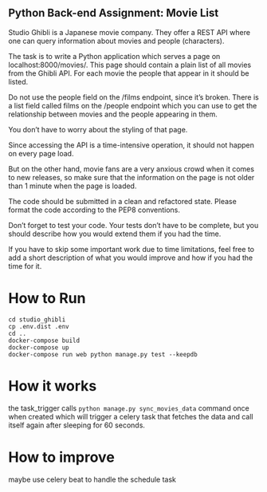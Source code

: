 ## Python Back-end Assignment: Movie List
Studio Ghibli is a Japanese movie company. They offer a REST API where one can query
information about movies and people (characters).

The task is to write a Python application which serves a page on localhost:8000/movies/. This
page should contain a plain list of all movies from the Ghibli API. For each movie the people that
appear in it should be listed.

Do not use the people field on the /films endpoint, since it’s broken. There is a list field called
films on the /people endpoint which you can use to get the relationship between movies and
the people appearing in them.

You don’t have to worry about the styling of that page.

Since accessing the API is a time-intensive operation, it should not happen on every page load.

But on the other hand, movie fans are a very anxious crowd when it comes to new releases, so
make sure that the information on the page is not older than 1 minute when the page is loaded.

The code should be submitted in a clean and refactored state. Please format the code
according to the PEP8 conventions.

Don’t forget to test your code. Your tests don’t have to be complete, but you should describe
how you would extend them if you had the time.

If you have to skip some important work due to time limitations, feel free to add a short
description of what you would improve and how if you had the time for it.

# How to Run
```
cd studio_ghibli
cp .env.dist .env
cd ..
docker-compose build
docker-compose up
docker-compose run web python manage.py test --keepdb
```
# How it works
the task_trigger calls ```python manage.py sync_movies_data``` command once when created which will trigger
 a celery task that fetches the data and call itself again after sleeping for 60 seconds.
# How to improve
maybe use celery beat to handle the schedule task